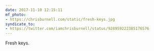 ```yaml
---
date: 2017-11-10 12:15:11
mf_photo:
- https://chrisburnell.com/static/fresh-keys.jpg
syndicate_to:
- https://twitter.com/iamchrisburnell/status/928959222385176576
---
```


Fresh keys.
